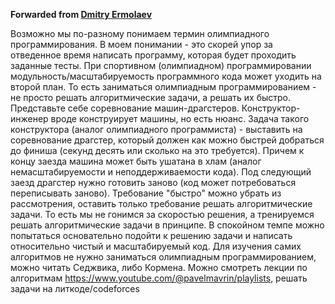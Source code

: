 **Forwarded from [Dmitry Ermolaev](https://t.me/developermolaev)**

Возможно мы по-разному понимаем термин олимпиадного программирования. В моем понимании - это скорей упор за отведенное время написать программу, которая будет проходить заданные тесты. При спортивном (олимпиадном) программировании модульность/масштабируемость программного кода может уходить на второй план. То есть заниматься олимпиадным программированием - не просто решать алгоритмические задачи, а решать их быстро. Представьте себе соревнование машин-драгстеров. Конструктор-инженер вроде конструирует машины, но есть нюанс. Задача такого конструктора (аналог олимпиадного программиста) - выставить на соревнование драгстер, который должен как можно быстрей добраться до финиша (секунд десять или сколько на это требуется). Причем к концу заезда машина может быть ушатана в хлам (аналог немасштабируемости и неподдерживаемости кода). Под следующий заезд драгстер нужно готовить заново (код может потребоваться переписывать заново). Требование "быстро" можно убрать из рассмотрения, оставить только требование решать алгоритмические задачи. То есть мы не гонимся за скоростью решения, а тренируемся решать алгоритмические задачи в принципе. В спокойном темпе можно попытаться основательно подойти к решению задачи и написать относительно чистый и масштабируемый код. Для изучения самих алгоритмов не нужно заниматься олимпиадным программированием, можно читать Седжвика, либо Кормена. Можно смотреть лекции по алгоритмам https://www.youtube.com/@pavelmavrin/playlists, решать задачи на литкоде/codeforces